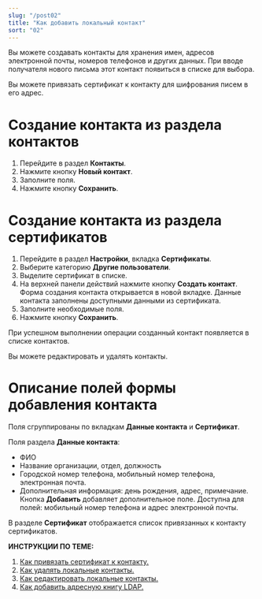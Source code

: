 ```yaml
---
slug: "/post02"
title: "Как добавить локальный контакт"
sort: "02"
---
```


Вы можете создавать контакты для хранения имен, адресов электронной почты, номеров телефонов и других данных. При вводе получателя нового письма этот контакт появиться в списке для выбора.

Вы можете привязать сертификат к контакту для шифрования писем в его адрес.

# Создание контакта из раздела контактов

1. Перейдите в раздел **Контакты**.
2. Нажмите кнопку **Новый контакт**.
3. Заполните поля.
4. Нажмите кнопку **Сохранить**.

# Создание контакта из раздела сертификатов

1. Перейдите в раздел **Настройки**, вкладка **Сертификаты**.
2. Выберите категорию **Другие пользователи**.
3. Выделите сертификат в списке.
4. На верхней панели действий нажмите кнопку **Создать контакт**. Форма создания контакта открывается в новой вкладке. Данные контакта заполнены доступными данными из сертификата.
5. Заполните необходимые поля.
6. Нажмите кнопку **Сохранить**.

При успешном выполнении операции созданный контакт появляется в списке контактов.

Вы можете редактировать и удалять контакты.

# Описание полей формы добавления контакта
Поля сгруппированы по вкладкам **Данные контакта** и **Сертификат**.

Поля раздела **Данные контакта**:
- ФИО
- Название организации, отдел, должность
- Городской номер телефона, мобильный номер телефона, электронная почта.
- Дополнительная информация: день рождения, адрес, примечание.  
Кнопка **Добавить** добавляет дополнительное поле. Доступна для полей: мобильный номер телефона и адрес электронной почты. 

В разделе **Сертификат**  отображается список привязанных к контакту сертификатов.


**ИНСТРУКЦИИ ПО ТЕМЕ:**  
1. [Как привязать сертификат к контакту.](https://docs.cryptoarm.ru/06-v3.2-Beta/006-contacts/link-contact-cert)  
2. [Как удалять локальные контакты.](https://docs.cryptoarm.ru/06-v3.2-Beta/006-contacts/delete-contact)  
3. [Как редактировать локальные контакты.](https://docs.cryptoarm.ru/06-v3.2-Beta/006-contacts/edit-contact)  
4. [Как добавить адресную книгу LDAP.](https://docs.cryptoarm.ru/06-v3.2-Beta/006-contacts/add-ldap)  
